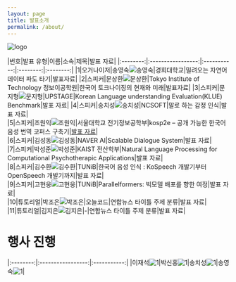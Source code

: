 ```yaml
---
layout: page
title: 발표소개
permalink: /about/
---
```




![logo](./pic/banner.png)
       

|번호|발표 유형|이름|소속|제목|발표 자료|
|:--------:|:-----------------:|:-----------:|:--------:|:--------:|
|1|오거나이저|송영숙![송영숙](./pic/song.jpg)|경희대학교|밀려오는 자연어 데이터 파도 타기|발표자료|
|2|스피커|문상환![문상환](./pic/mun.png)|Tokyo Institute of Technology 정보이공학원|한국어 토크나이징의 현재와 미래|발표자료|
|3|스피커|문지형![문지형](./pic/jh.jpg)|UPSTAGE|Korean Language understanding Evaluation(KLUE) Benchmark|발표 자료|
|4|스피커|송치성![송치성](./pic/chisong.jpg)|NCSOFT|말로 하는 감정 인식|발표 자료|          
|5|스피커|조원익![조원익](./pic/WarnikChow.jpg)|서울대학교 전기정보공학부|kosp2e – 공개 가능한 한국어 음성 번역 코퍼스 구축기|[발표 자료](./data/kosp2e.pdf)|          
|6|스피커|김성동![김성동](./pic/sungdong.png)|NAVER AI|Scalable Dialogue System|발표 자료|            
|7|스피커|박성준![박성준](./pic/sjun.png)|KAIST 전산학부|Natural Language Processing for Computational Psychotherapic Applications|발표 자료|        
|8|스피커|김수환![김수환](./pic/suh.png)|TUNiB|한국어 음성 인식 : KoSpeech 개발기부터 OpenSpeech 개발기까지|발표 자료|            
|9|스피커|고현웅![고현웅](./pic/go.png)|TUNiB|Parallelformers: 빅모델 배포를 향한 여정|발표 자료|         
|10|튜토리얼|박조은![박조은](./pic/joeun.jpg)|오늘코드|연합뉴스 타이틀 주제 분류|발표 자료|   
|11|튜토리얼|김지은![김지은](./pic/jieun.pg)|-|연합뉴스 타이틀 주제 분류|발표 자료|        
       





# 행사 진행



|:--------:|:-----------------:|:-----------:|
|이재석![1](./pic/jesouk.jpg)|박신홍![1](./pic/sinhongpark.jpg)|송치성![1](./pic/chisong.jpg)|송영숙![1](./pic/song.jpg)|








